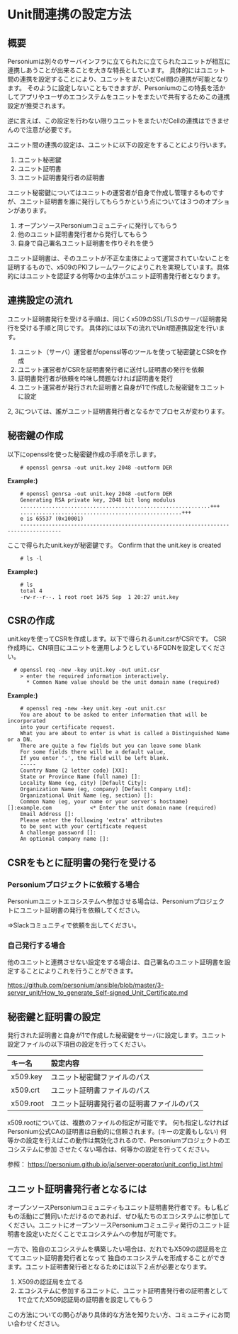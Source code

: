 # Unit間連携の設定方法

## 概要

Personiumは別々のサーバインフラに⽴てられたに立てられたユニットが相互に連携しあうことが出来ることを大きな特長としています。
具体的にはユニット間の連携を設定することにより、ユニットをまたいだCell間の連携が可能となります。
そのように設定しないこともできますが、Personiumのこの特長を活かしてアプリやユーザのエコシステムをユニットをまたいで共有するためこの連携設定が推奨されます。

逆に言えば、この設定を行わない限りユニットをまたいだCellの連携はできませんので注意が必要です。

ユニット間の連携の設定は、ユニットに以下の設定をすることにより行います。

1. ユニット秘密鍵
1. ユニット証明書
1. ユニット証明書発行者の証明書

ユニット秘密鍵についてはユニットの運営者が自身で作成し管理するものですが、ユニット証明書を誰に発行してもらうかという点については３つのオプションがあります。

1. オープンソースPersoniumコミュニティに発行してもらう
1. 他のユニット証明書発行者から発行してもらう
1. 自身で自己署名ユニット証明書を作りそれを使う

ユニット証明書は、そのユニットが不正な主体によって運営されていないことを証明するもので、x509のPKIフレームワークによりこれを実現しています。具体的にはユニットを認証する何等かの主体がユニット証明書発行者となります。


## 連携設定の流れ

ユニット証明書発行を受ける手順は、同じくx509のSSL/TLSのサーバ証明書発行を受ける手順と同じです。
具体的には以下の流れでUnit間連携設定を行います。

1. ユニット（サーバ）運営者がopenssl等のツールを使って秘密鍵とCSRを作成
1. ユニット運営者がCSRを証明書発行者に送付し証明書の発行を依頼
1. 証明書発行者が依頼を吟味し問題なければ証明書を発行
1. ユニット運営者が発行された証明書と自身が1で作成した秘密鍵をユニットに設定

2, 3については、誰がユニット証明書発行者となるかでプロセスが変わります。


## 秘密鍵の作成

以下にopensslを使った秘密鍵作成の手順を示します。

```console
    # openssl genrsa -out unit.key 2048 -outform DER
```  

**Example:)**

```console
    # openssl genrsa -out unit.key 2048 -outform DER
    Generating RSA private key, 2048 bit long modulus
    ............................................................+++
    ...................................................+++
    e is 65537 (0x10001)
    -----------------------------------------------------------------------------------
```

ここで得られたunit.keyが秘密鍵です。
Confirm that the unit.key is created

```console
    # ls -l
```

**Example:)**

```console
    # ls
    total 4
    -rw-r--r--. 1 root root 1675 Sep  1 20:27 unit.key
```

## CSRの作成

unit.keyを使ってCSRを作成します。以下で得られるunit.csrがCSRです。
CSR作成時に、CN項目にユニットを運用しようとしているFQDNを設定してください。


```console
  # openssl req -new -key unit.key -out unit.csr
    > enter the required information interactively.
      * Common Name value should be the unit domain name (required)
```

**Example:)**


```console
    # openssl req -new -key unit.key -out unit.csr
    You are about to be asked to enter information that will be incorporated
    into your certificate request.
    What you are about to enter is what is called a Distinguished Name or a DN.
    There are quite a few fields but you can leave some blank
    For some fields there will be a default value,
    If you enter '.', the field will be left blank.
    -----
    Country Name (2 letter code) [XX]:
    State or Province Name (full name) []:
    Locality Name (eg, city) [Default City]:
    Organization Name (eg, company) [Default Company Ltd]:
    Organizational Unit Name (eg, section) []:
    Common Name (eg, your name or your server's hostname) []:example.com            <* Enter the unit domain name (required)
    Email Address []:
    Please enter the following 'extra' attributes
    to be sent with your certificate request
    A challenge password []:
    An optional company name []:

```



## CSRをもとに証明書の発行を受ける

### Personiumプロジェクトに依頼する場合

Personiumユニットエコシステムへ参加させる場合は、Personiumプロジェクトにユニット証明書の発行を依頼してください。

⇒Slackコミュニティで依頼を出してください。


### 自己発行する場合

他のユニットと連携させない設定をする場合は、自己署名のユニット証明書を設定することによりこれを行うことができます。

https://github.com/personium/ansible/blob/master/3-server_unit/How_to_generate_Self-signed_Unit_Certificate.md


## 秘密鍵と証明書の設定

発行された証明書と自身が1で作成した秘密鍵をサーバに設定します。ユニット設定ファイルの以下項目の設定を行ってください。

|キー名|設定内容|
|:--|:--|
|x509.key|ユニット秘密鍵ファイルのパス|
|x509.crt|ユニット証明書ファイルのパス|
|x509.root|ユニット証明書発行者の証明書ファイルのパス|

x509.rootについては、複数のファイルの指定が可能です。
何も指定しなければPersonium公式CAの証明書は自動的に信頼されます。(キーの定義もしない)
何等かの設定を行えばこの動作は無効化されるので、Personiumプロジェクトのエコシステムに参加
させたくない場合は、何等かの設定を行ってください。

参照：
https://personium.github.io/ja/server-operator/unit_config_list.html

## ユニット証明書発行者となるには

オープンソースPersoniumコミュニティもユニット証明書発行者です。もし私どもの活動にご賛同いただけるのであれば、ぜひ私たちのエコシステムに参加してください。ユニットにオープンソースPersoniumコミュニティ発行のユニット証明書を設定いただくことでエコシステムへの参加が可能です。

一方で、独自のエコシステムを構築したい場合は、だれでもX509の認証局を立ててユニット証明書発行者となって
独自のエコシステムを形成することができます。ユニット証明書発行者となるためには以下２点が必要となります。

1. X509の認証局を立てる
1. エコシステムに参加するユニットに、ユニット証明書発行者の証明書として1で立てたX509認証局の証明書を設定してもらう

この方法についての関心があり具体的な方法を知りたい方、コミュニティにお問い合わせください。
